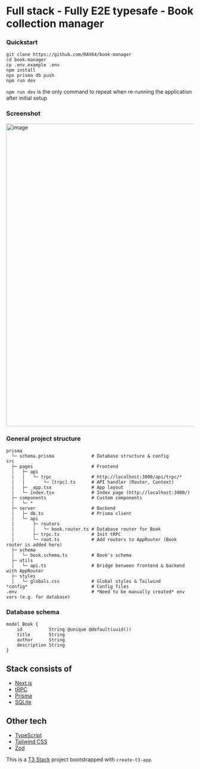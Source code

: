 # Full stack - Fully E2E typesafe - Book collection manager

### Quickstart

```
git clone https://github.com/RAV64/book-manager
cd book-manager
cp .env.example .env
npm install
npx prisma db push
npm run dev
```
`npm run dev` is the only command to repeat when re-running the application after initial setup

### Screenshot

<img width="812" alt="image" src="https://user-images.githubusercontent.com/73443709/221399295-7ab460a4-bf91-4397-a438-46472c5195ad.png">

### General project structure

```
prisma
  └─ schema.prisma              # Database structure & config
src
  ├─ pages                      # Frontend
  |   ├─ api
  |   |   └─ trpc               # http://localhost:3000/api/trpc/*
  |   |       └─ [trpc].ts      # API handler (Router, Context)
  |   ├─ _app.tsx               # App layout
  |   └─ index.tsx              # Index page (http://localhost:3000/)
  ├─ components                 # Custom components
  |   └─ *
  ├─ server                     # Backend
  |   ├─ db.ts                  # Prisma client
  |   └─ api
  |       ├─ routers
  |       |   └─ book.router.ts # Database router for Book
  |       ├─ trpc.ts            # Init tRPC
  |       └─ root.ts            # Add routers to AppRouter (Book router is added here)
  ├─ schema
  |   └─ book.schema.ts         # Book's schema
  ├─ utils
  |   └─ api.ts                 # Bridge between frontend & backend with AppRouter
  ├─ styles
  |   └─ globals.css            # Global styles & Tailwind
*config*                        # Config files
.env                            # *Need to be manually created* env vars (e.g. for database)
```

### Database schema

```
model Book {
    id          String @unique @default(uuid())
    title       String
    author      String
    description String
}
```

## Stack consists of
- [Next.js](https://nextjs.org)
- [tRPC](https://trpc.io)
- [Prisma](https://prisma.io)
- [SQLite](https://www.sqlite.org/i)

## Other tech
- [TypeScript](https://www.typescriptlang.org/)
- [Tailwind CSS](https://tailwindcss.com)
- [Zod](https://zod.dev/)


This is a [T3 Stack](https://create.t3.gg/) project bootstrapped with `create-t3-app`.
